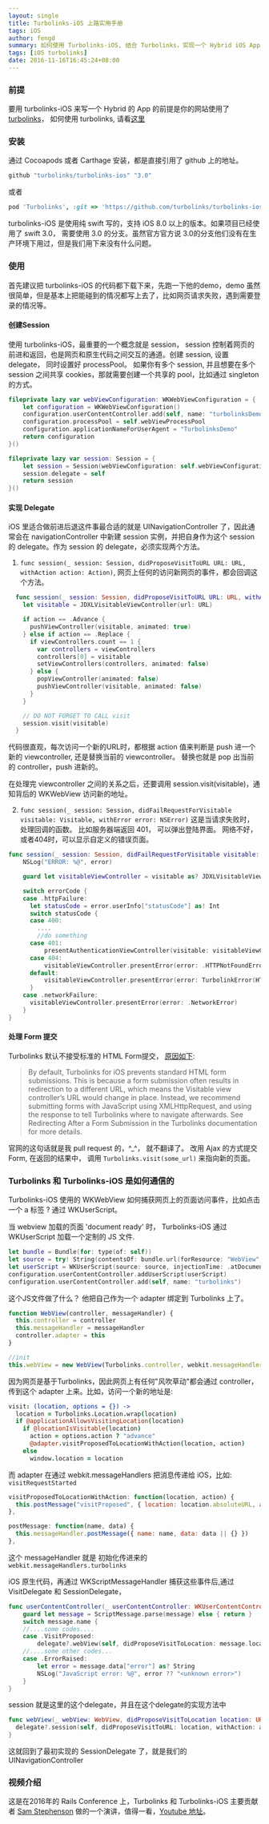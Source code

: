 ```yaml
---
layout: single
title: Turbolinks-iOS 上路实用手册
tags: iOS
author: fengd
summary: 如何使用 Turbolinks-iOS, 结合 Turbolinks，实现一个 Hybrid iOS App。
tags: [iOS turbolinks]
date: 2016-11-16T16:45:24+08:00
---
```


### 前提

要用 turbolinks-iOS 来写一个 Hybrid 的 App 的前提是你的网站使用了 [turbolinks](https://github.com/turbolinks/turbolinks)， 如何使用 turbolinks, 请看[这里](https://github.com/turbolinks/turbolinks)

### 安装

通过 Cocoapods 或者 Carthage 安装，都是直接引用了 github 上的地址。

```ruby
github "turbolinks/turbolinks-ios" "3.0"
```

或者

```ruby
pod 'Turbolinks', :git => 'https://github.com/turbolinks/turbolinks-ios.git', branch: 'swift-3.0'
```

turbolinks-iOS 是使用纯 swift 写的，支持 iOS 8.0 以上的版本。如果项目已经使用了 swift 3.0， 需要使用 3.0 的分支。虽然官方官方说 3.0的分支他们没有在生产环境下用过，但是我们用下来没有什么问题。

### 使用

首先建议把 turbolinks-iOS 的代码都下载下来，先跑一下他的demo，demo 虽然很简单，但是基本上把能碰到的情况都写上去了，比如网页请求失败，遇到需要登录的情况等。

#### 创建Session

使用 turbolinks-iOS，最重要的一个概念就是 session， session 控制着网页的前进和返回，也是网页和原生代码之间交互的通道。创建 session, 设置 delegate， 同时设置好 processPool。 如果你有多个 session, 并且想要在多个 session 之间共享 cookies，那就需要创建一个共享的 pool，比如通过 singleton 的方式。

```swift
fileprivate lazy var webViewConfiguration: WKWebViewConfiguration = {
    let configuration = WKWebViewConfiguration()
    configuration.userContentController.add(self, name: "turbolinksDemo")
    configuration.processPool = self.webViewProcessPool
    configuration.applicationNameForUserAgent = "TurbolinksDemo"
    return configuration
}()

fileprivate lazy var session: Session = {
    let session = Session(webViewConfiguration: self.webViewConfiguration)
    session.delegate = self
    return session
}()
```

#### 实现 Delegate

iOS 里适合做前进后退这件事最合适的就是 UINavigationController 了，因此通常会在 navigationController 中新建 session 实例，并把自身作为这个 session 的 delegate。作为 session 的 delegate，必须实现两个方法。


1. `func session(_ session: Session, didProposeVisitToURL URL: URL, withAction action: Action)`, 网页上任何的访问新网页的事件，都会回调这个方法。

```swift
  func session(_ session: Session, didProposeVisitToURL URL: URL, withAction action: Action) {
    let visitable = JDXLVisitableViewController(url: URL)

    if action == .Advance {
      pushViewController(visitable, animated: true)
    } else if action == .Replace {
      if viewControllers.count == 1 {
        var controllers = viewControllers
        controllers[0] = visitable
        setViewControllers(controllers, animated: false)
      } else {
        popViewController(animated: false)
        pushViewController(visitable, animated: false)
      }
    }

    // DO NOT FORGET TO CALL visit
    session.visit(visitable)
  }
```

代码很直观，每次访问一个新的URL时，都根据 action 值来判断是 push 进一个新的 viewcontroller, 还是替换当前的 viewcontroller。 替换也就是 pop 出当前的 controller，push 进新的。

在处理完 viewcontroller 之间的关系之后，还要调用 session.visit(visitable)，通知背后的 WKWebView 访问新的地址。


2. `func session(_ session: Session, didFailRequestForVisitable visitable: Visitable, withError error: NSError)`
这是当请求失败时，处理回调的函数。 比如服务器端返回 401， 可以弹出登陆界面。 网络不好，或者404时，可以显示自定义的错误页面。

```swift
func session(_ session: Session, didFailRequestForVisitable visitable: Visitable, withError error: NSError) {
    NSLog("ERROR: %@", error)

    guard let visitableViewController = visitable as? JDXLVisitableViewController, let errorCode = ErrorCode(rawValue: error.code) else { return }

    switch errorCode {
    case .httpFailure:
      let statusCode = error.userInfo["statusCode"] as! Int
      switch statusCode {
      case 400:
        ....
        //do something
      case 401:
          presentAuthenticationViewController(visitable: visitableViewController)
      case 404:
          visitableViewController.presentError(error: .HTTPNotFoundError)
      default:
          visitableViewController.presentError(error: TurbolinkError(HTTPStatusCode: statusCode))
      }
    case .networkFailure:
      visitableViewController.presentError(error: .NetworkError)
    }
}
```

#### 处理 Form 提交

Turbolinks 默认不接受标准的 HTML Form提交， [原因如下](https://github.com/turbolinks/turbolinks-ios#handling-form-submission):

> By default, Turbolinks for iOS prevents standard HTML form submissions. This is because a form submission often results in redirection to a different URL, which means the Visitable view controller’s URL would change in place.
Instead, we recommend submitting forms with JavaScript using XMLHttpRequest, and using the response to tell Turbolinks where to navigate afterwards. See Redirecting After a Form Submission in the Turbolinks documentation for more details.

官网的这句话就是我 pull request 的，^_^， 就不翻译了。 改用 Ajax 的方式提交 Form,  在返回的结果中， 调用 `Turbolinks.visit(some_url)` 来指向新的页面。

### Turbolinks 和 Turbolinks-iOS 是如何通信的

Turbolinks-iOS 使用的 WKWebView 如何捕获网页上的页面访问事件，比如点击一个 a 标签 ? 通过 WKUserScript。

当 webview 加载的页面 'document ready' 时， Turbolinks-iOS 通过 WKUserScript 加载一个定制的 JS 文件.

```swift
let bundle = Bundle(for: type(of: self))
let source = try! String(contentsOf: bundle.url(forResource: "WebView", withExtension: "js")!, encoding: String.Encoding.utf8)
let userScript = WKUserScript(source: source, injectionTime: .atDocumentEnd, forMainFrameOnly: true)
configuration.userContentController.addUserScript(userScript)
configuration.userContentController.add(self, name: "turbolinks")
```

这个JS文件做了什么？ 他把自己作为一个 adapter 绑定到 Turbolinks 上了。

```javascript
function WebView(controller, messageHandler) {
  this.controller = controller
  this.messageHandler = messageHandler
  controller.adapter = this
}

//init
this.webView = new WebView(Turbolinks.controller, webkit.messageHandlers.turbolinks)
```

因为网页是基于Turbolinks，因此网页上有任何"风吹草动"都会通过 controller，传到这个 adapter 上来。比如，访问一个新的地址是:

```coffee
visit: (location, options = {}) ->
  location = Turbolinks.Location.wrap(location)
  if @applicationAllowsVisitingLocation(location)
    if @locationIsVisitable(location)
      action = options.action ? "advance"
      @adapter.visitProposedToLocationWithAction(location, action)
    else
      window.location = location
```

而 adapter 在通过 webkit.messageHandlers 把消息传递给 iOS，比如: <code>visitRequestStarted</code>

```javascript
visitProposedToLocationWithAction: function(location, action) {
  this.postMessage("visitProposed", { location: location.absoluteURL, action: action })
},

postMessage: function(name, data) {
  this.messageHandler.postMessage({ name: name, data: data || {} })
},
```

这个 messageHandler 就是 初始化传进来的 <code>webkit.messageHandlers.turbolinks</code>


iOS 原生代码，再通过 WKScriptMessageHandler 捕获这些事件后,通过 VisitDelegate 和 SessionDelegate，

```swift
func userContentController(_ userContentController: WKUserContentController, didReceive message: WKScriptMessage) {
    guard let message = ScriptMessage.parse(message) else { return }
    switch message.name {
    //....some codes....
    case .VisitProposed:
        delegate?.webView(self, didProposeVisitToLocation: message.location!, withAction: message.action!)
    //....some other codes...
    case .ErrorRaised:
        let error = message.data["error"] as? String
        NSLog("JavaScript error: %@", error ?? "<unknown error>")
    }
}
```

session 就是这里的这个delegate，并且在这个delegate的实现方法中

```swift
func webView(_ webView: WebView, didProposeVisitToLocation location: URL, withAction action: Action) {
  delegate?.session(self, didProposeVisitToURL: location, withAction: action)
}
```

这就回到了最初实现的 SessionDelegate 了，就是我们的 UINavigationController

### 视频介绍

这是在2016年的 Rails Conference 上，Turbolinks 和 Turbolinks-iOS 主要贡献者 [Sam Stephenson](https://github.com/sstephenson) 做的一个演讲，值得一看，[Youtube 地址](https://www.youtube.com/watch?v=SWEts0rlezA)。
